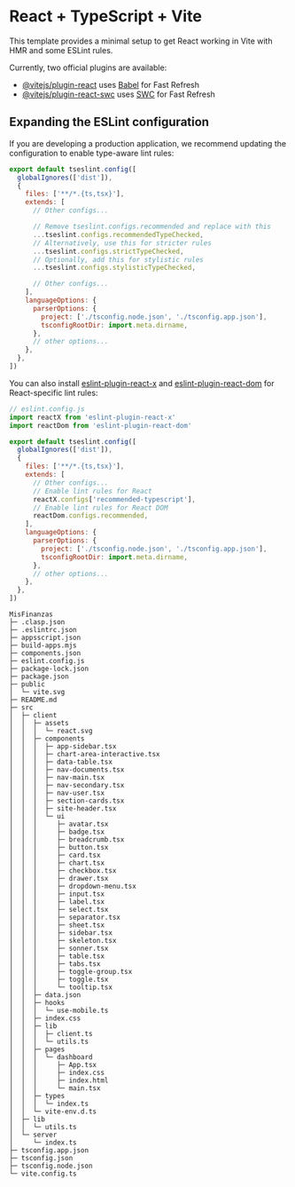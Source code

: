 # React + TypeScript + Vite

This template provides a minimal setup to get React working in Vite with HMR and some ESLint rules.

Currently, two official plugins are available:

- [@vitejs/plugin-react](https://github.com/vitejs/vite-plugin-react/blob/main/packages/plugin-react) uses [Babel](https://babeljs.io/) for Fast Refresh
- [@vitejs/plugin-react-swc](https://github.com/vitejs/vite-plugin-react/blob/main/packages/plugin-react-swc) uses [SWC](https://swc.rs/) for Fast Refresh

## Expanding the ESLint configuration

If you are developing a production application, we recommend updating the configuration to enable type-aware lint rules:

```js
export default tseslint.config([
  globalIgnores(['dist']),
  {
    files: ['**/*.{ts,tsx}'],
    extends: [
      // Other configs...

      // Remove tseslint.configs.recommended and replace with this
      ...tseslint.configs.recommendedTypeChecked,
      // Alternatively, use this for stricter rules
      ...tseslint.configs.strictTypeChecked,
      // Optionally, add this for stylistic rules
      ...tseslint.configs.stylisticTypeChecked,

      // Other configs...
    ],
    languageOptions: {
      parserOptions: {
        project: ['./tsconfig.node.json', './tsconfig.app.json'],
        tsconfigRootDir: import.meta.dirname,
      },
      // other options...
    },
  },
])
```

You can also install [eslint-plugin-react-x](https://github.com/Rel1cx/eslint-react/tree/main/packages/plugins/eslint-plugin-react-x) and [eslint-plugin-react-dom](https://github.com/Rel1cx/eslint-react/tree/main/packages/plugins/eslint-plugin-react-dom) for React-specific lint rules:

```js
// eslint.config.js
import reactX from 'eslint-plugin-react-x'
import reactDom from 'eslint-plugin-react-dom'

export default tseslint.config([
  globalIgnores(['dist']),
  {
    files: ['**/*.{ts,tsx}'],
    extends: [
      // Other configs...
      // Enable lint rules for React
      reactX.configs['recommended-typescript'],
      // Enable lint rules for React DOM
      reactDom.configs.recommended,
    ],
    languageOptions: {
      parserOptions: {
        project: ['./tsconfig.node.json', './tsconfig.app.json'],
        tsconfigRootDir: import.meta.dirname,
      },
      // other options...
    },
  },
])
```

```
MisFinanzas
├─ .clasp.json
├─ .eslintrc.json
├─ appsscript.json
├─ build-apps.mjs
├─ components.json
├─ eslint.config.js
├─ package-lock.json
├─ package.json
├─ public
│  └─ vite.svg
├─ README.md
├─ src
│  ├─ client
│  │  ├─ assets
│  │  │  └─ react.svg
│  │  ├─ components
│  │  │  ├─ app-sidebar.tsx
│  │  │  ├─ chart-area-interactive.tsx
│  │  │  ├─ data-table.tsx
│  │  │  ├─ nav-documents.tsx
│  │  │  ├─ nav-main.tsx
│  │  │  ├─ nav-secondary.tsx
│  │  │  ├─ nav-user.tsx
│  │  │  ├─ section-cards.tsx
│  │  │  ├─ site-header.tsx
│  │  │  └─ ui
│  │  │     ├─ avatar.tsx
│  │  │     ├─ badge.tsx
│  │  │     ├─ breadcrumb.tsx
│  │  │     ├─ button.tsx
│  │  │     ├─ card.tsx
│  │  │     ├─ chart.tsx
│  │  │     ├─ checkbox.tsx
│  │  │     ├─ drawer.tsx
│  │  │     ├─ dropdown-menu.tsx
│  │  │     ├─ input.tsx
│  │  │     ├─ label.tsx
│  │  │     ├─ select.tsx
│  │  │     ├─ separator.tsx
│  │  │     ├─ sheet.tsx
│  │  │     ├─ sidebar.tsx
│  │  │     ├─ skeleton.tsx
│  │  │     ├─ sonner.tsx
│  │  │     ├─ table.tsx
│  │  │     ├─ tabs.tsx
│  │  │     ├─ toggle-group.tsx
│  │  │     ├─ toggle.tsx
│  │  │     └─ tooltip.tsx
│  │  ├─ data.json
│  │  ├─ hooks
│  │  │  └─ use-mobile.ts
│  │  ├─ index.css
│  │  ├─ lib
│  │  │  ├─ client.ts
│  │  │  └─ utils.ts
│  │  ├─ pages
│  │  │  └─ dashboard
│  │  │     ├─ App.tsx
│  │  │     ├─ index.css
│  │  │     ├─ index.html
│  │  │     └─ main.tsx
│  │  ├─ types
│  │  │  └─ index.ts
│  │  └─ vite-env.d.ts
│  ├─ lib
│  │  └─ utils.ts
│  └─ server
│     └─ index.ts
├─ tsconfig.app.json
├─ tsconfig.json
├─ tsconfig.node.json
└─ vite.config.ts

```